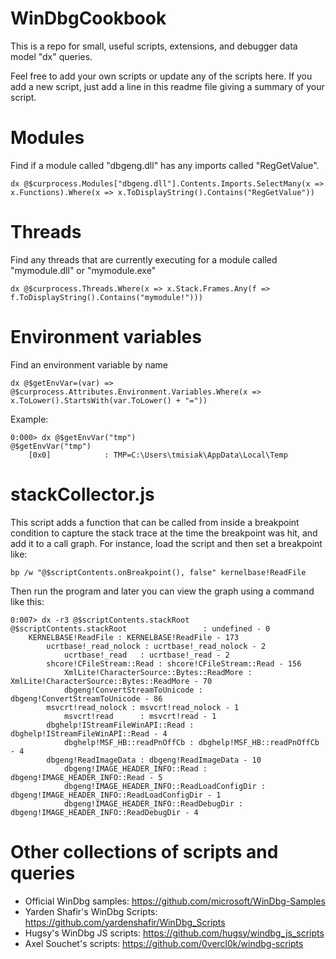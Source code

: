 # WinDbgCookbook
This is a repo for small, useful scripts, extensions, and debugger data model "dx" queries.

Feel free to add your own scripts or update any of the scripts here. If you add a new script, just add a line in this readme file giving a summary of your script.

# Modules

Find if a module called "dbgeng.dll" has any imports called "RegGetValue".

```dx @$curprocess.Modules["dbgeng.dll"].Contents.Imports.SelectMany(x => x.Functions).Where(x => x.ToDisplayString().Contains("RegGetValue"))```

# Threads

Find any threads that are currently executing for a module called "mymodule.dll" or "mymodule.exe"

```dx @$curprocess.Threads.Where(x => x.Stack.Frames.Any(f => f.ToDisplayString().Contains("mymodule!")))```

# Environment variables

Find an environment variable by name

```
dx @$getEnvVar=(var) => @$curprocess.Attributes.Environment.Variables.Where(x => x.ToLower().StartsWith(var.ToLower() + "="))
```

Example:

```
0:000> dx @$getEnvVar("tmp")
@$getEnvVar("tmp")                
    [0x0]            : TMP=C:\Users\tmisiak\AppData\Local\Temp
```

# stackCollector.js

This script adds a function that can be called from inside a breakpoint condition to capture the stack trace at the time the breakpoint was hit, and add it to a call graph. For instance, load the script and then set a breakpoint like:

```bp /w "@$scriptContents.onBreakpoint(), false" kernelbase!ReadFile```

Then run the program and later you can view the graph using a command like this:

```
0:007> dx -r3 @$scriptContents.stackRoot
@$scriptContents.stackRoot                 : undefined - 0
    KERNELBASE!ReadFile : KERNELBASE!ReadFile - 173
        ucrtbase!_read_nolock : ucrtbase!_read_nolock - 2
            ucrtbase!_read   : ucrtbase!_read - 2
        shcore!CFileStream::Read : shcore!CFileStream::Read - 156
            XmlLite!CharacterSource::Bytes::ReadMore : XmlLite!CharacterSource::Bytes::ReadMore - 70
            dbgeng!ConvertStreamToUnicode : dbgeng!ConvertStreamToUnicode - 86
        msvcrt!read_nolock : msvcrt!read_nolock - 1
            msvcrt!read      : msvcrt!read - 1
        dbghelp!IStreamFileWinAPI::Read : dbghelp!IStreamFileWinAPI::Read - 4
            dbghelp!MSF_HB::readPnOffCb : dbghelp!MSF_HB::readPnOffCb - 4
        dbgeng!ReadImageData : dbgeng!ReadImageData - 10
            dbgeng!IMAGE_HEADER_INFO::Read : dbgeng!IMAGE_HEADER_INFO::Read - 5
            dbgeng!IMAGE_HEADER_INFO::ReadLoadConfigDir : dbgeng!IMAGE_HEADER_INFO::ReadLoadConfigDir - 1
            dbgeng!IMAGE_HEADER_INFO::ReadDebugDir : dbgeng!IMAGE_HEADER_INFO::ReadDebugDir - 4
```


# Other collections of scripts and queries

* Official WinDbg samples: https://github.com/microsoft/WinDbg-Samples
* Yarden Shafir's WinDbg Scripts: https://github.com/yardenshafir/WinDbg_Scripts
* Hugsy's WinDbg JS scripts: https://github.com/hugsy/windbg_js_scripts
* Axel Souchet's scripts: https://github.com/0vercl0k/windbg-scripts
